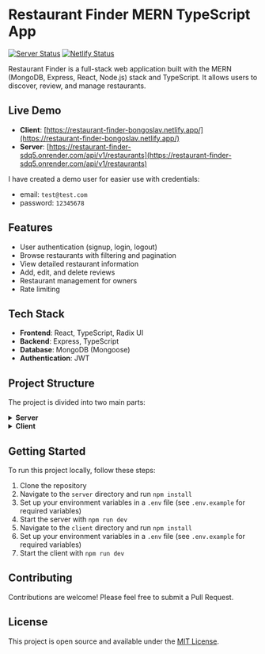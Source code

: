 # Restaurant Finder MERN TypeScript App

[![Server Status](https://img.shields.io/website?url=https%3A%2F%2Frestaurant-finder-sdq5.onrender.com%2Fapi%2Fv1%2Frestaurants&label=server)](https://restaurant-finder-sdq5.onrender.com/api/v1/restaurants)
[![Netlify Status](https://api.netlify.com/api/v1/badges/1671a36f-59c8-4b1d-adfd-29ab9f86ab3c/deploy-status)](https://app.netlify.com/sites/restaurant-finder-bongoslav/deploys)

Restaurant Finder is a full-stack web application built with the MERN (MongoDB, Express, React, Node.js) stack and TypeScript. It allows users to discover, review, and manage restaurants.

## Live Demo

- **Client**: [https://restaurant-finder-bongoslav.netlify.app/](https://restaurant-finder-bongoslav.netlify.app/)
- **Server**: [https://restaurant-finder-sdq5.onrender.com/api/v1/restaurants](https://restaurant-finder-sdq5.onrender.com/api/v1/restaurants)

I have created a demo user for easier use with credentials:
- email: `test@test.com`
- password: `12345678`

## Features

- User authentication (signup, login, logout)
- Browse restaurants with filtering and pagination
- View detailed restaurant information
- Add, edit, and delete reviews
- Restaurant management for owners
- Rate limiting

## Tech Stack

- **Frontend**: React, TypeScript, Radix UI
- **Backend**: Express, TypeScript
- **Database**: MongoDB (Mongoose)
- **Authentication**: JWT

## Project Structure

The project is divided into two main parts:

<details>
<summary><strong>Server</strong></summary>

The server is built with Node.js, Express, and TypeScript. It provides a RESTful API for the client to interact with the database and perform various operations.

### Key Features

- **Authentication**: Implements JWT-based authentication with access and refresh tokens.
- **CRUD Operations**: Supports Create, Read, Update, and Delete operations for restaurants and reviews.
- **Error Handling**: Custom error handling middleware for consistent error responses.
- **Input Validation**: Uses Joi for request payload validation.
- **Database Integration**: MongoDB integration using Mongoose ODM.
- **Security**: Implements rate limiting and other security best practices.

## JWT Authentication Flow

![JWT auth flow](https://mermaid.ink/img/pako:eNqVVcFu2zAM_RVChyEFEnQDdvKhwLAA62HrCjvdyRdVph0htuRJcrus6L-PtmwntmOvzckh-SjyPYp6YUInyAJm8XeFSuBW8szwIlZAv5IbJ4UsuXLwNZeo3NQeoXlCM7VvueOP3GKsvM_jNzc3HhDA_c9oB9e8cvvrXGdSwUoYTChG8txeeZCPJVCXLYBfaGR6hLNYH9pFbM6OeLBoICHHKFvn_4YKDXcIX4RAa-EDhJgatHvY6QMqO4ARzvcQkEUl4JoQWLVYaoCQpVYW130aMt7udvcbrXIqWeuDxKsRHX1Op01fSHN8jY7on9Sq8fKsJ_NOU9GaqmrzrLuOourRK-mgZrZmSFCDCdVGVuvsrByhD4Bn6faDMma4a3WYRvLcDdt44rlMvO8ynWHLmz_7pBfmdsQI_iklCb-U7PPHT_Cg6ua1kX_PY5cm0HjBNo2osGoKGcxCLcZAwCVSBshTeM3MMOmImuUhVfh8ge55Ju4W42cGUL0NdJoaZ45ATNMF5nk3ZV7I-VSNsGN6Gy4o1VTk9wp9sb0QE8oqHN1b2OsCz6pRLbb5-M8F-64zXTkoja4be-NyI8RolZz22RZzpLPaAfRbBVKjC6hst1f7meiaqUFTlJ_PuaXVVi60SqUpuKO1MrOKQiyo9eHNayoqyGGOsWJrViDlkAm9HC91lpjRsiFSWUCfCTeHmMXqleKIAh0dlWCBMxWumdFVtmdBSnub_lUl3fbuzemtpBTN4g__MDXv0-s_edw2BA?bgColor=303030)
Brief explanation of the JWT authentication flow:

1. **Login**: Client sends credentials, server verifies and generates Access and Refresh tokens.
2. **Token Storage**: Access Token stored in client memory, Refresh Token in HTTP-only cookie.
3. **Authenticated Requests**: Client includes Access Token in request headers.
4. **Token Refresh**: When Access Token expires, client uses Refresh Token to get a new Access Token.
5. **Logout**: Server invalidates Refresh Token, client removes Access Token from memory.

### API Routes

- **Auth Routes**:

  - GET `/api/v1/auth/me`: Get currently logged in user
  - POST `/api/v1/auth/register`: User registration
  - POST `/api/v1/auth/login`: User login
  - POST `/api/v1/auth/logout`: User logout
  - POST `/api/v1/auth/refresh-token`: Refresh access token
  - GET `/api/v1/auth/users/:userId`: Get single user
  - PUT `/api/v1/auth/user/:userId`: Update user

- **Restaurant Routes**:

  - GET `/api/v1/restaurants`: Get all restaurants (with filtering and pagination)
  - GET `/api/v1/restaurants/:id`: Get a specific restaurant
  - POST `/api/v1/restaurants`: Create a new restaurant
  - PUT `/api/v1/restaurants/:id`: Update a restaurant
  - DELETE `/api/v1/restaurants/:id`: Delete a restaurant

- **Review Routes**:
  - GET `/api/v1/restaurants/:restaurantId/reviews`: Get all reviews for a restaurant
  - POST `/api/v1/restaurants/:restaurantId/reviews`: Add a new review
  - DELETE `/api/v1/restaurants/:restaurantId/reviews/:reviewId`: Delete a review

### Middleware

- `auth.ts`: Authentication middleware to protect routes
- `isRestaurantOwner.ts`: Middleware to check if the user is the owner of a restaurant
- `isReviewAuthor.ts`: Middleware to check if the user is the author of a review
- `rateLimit.ts`: Rate limiting middleware to prevent abuse
- `validateRequest.ts`: Request validation middleware using Joi schemas

### Testing

The server includes unit tests for the main functionalities using Jest and Supertest.

</details>

<details>
<summary><strong>Client</strong></summary>

The client is built with React and TypeScript, providing a user-friendly interface for interacting with the Restaurant Finder application.

### Key Features

- **Responsive Design**: Built with Radix UI for a consistent and responsive user interface.
- **State Management**: Uses React Context for global state management (auth, theme).
- **Routing**: Implements client-side routing with React Router.
- **Data Fetching**: Utilizes SWR for efficient data fetching and caching.
- **Form Handling**: Custom form components for user input (login, signup, reviews).
- **Error Handling**: Displays user-friendly error messages and handles API errors gracefully.

### Main Components

- `RestaurantListPage`: Displays a grid of restaurants with filtering options.
- `RestaurantDetailsPage`: Shows detailed information about a specific restaurant, including reviews.
- `AddReviewForm`: Allows authenticated users to submit reviews for restaurants.
- `LoginDialog` and `SignupDialog`: Handles user authentication.
- `EditRestaurantDialog`: Enables restaurant owners to update their restaurant information.

### Hooks

- `useAuth`: Custom hook for accessing authentication context and methods.
- `useTheme`: Manages the application's theme (light/dark mode).

</details>

## Getting Started

To run this project locally, follow these steps:

1. Clone the repository
2. Navigate to the `server` directory and run `npm install`
3. Set up your environment variables in a `.env` file (see `.env.example` for required variables)
4. Start the server with `npm run dev`
5. Navigate to the `client` directory and run `npm install`
6. Set up your environment variables in a `.env` file (see `.env.example` for required variables)
7. Start the client with `npm run dev`

## Contributing

Contributions are welcome! Please feel free to submit a Pull Request.

## License

This project is open source and available under the [MIT License](LICENSE).
